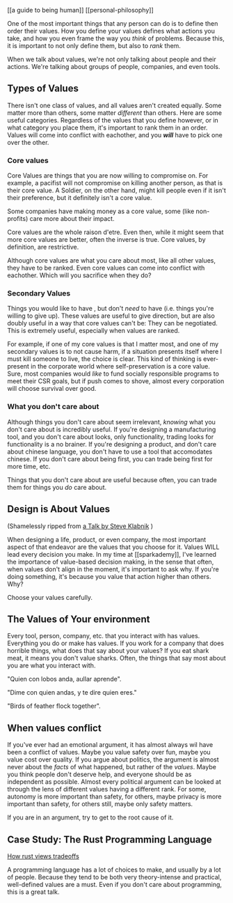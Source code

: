 [[a guide to being human]] [[personal-philosophy]]

One of the most important things that any person can do is to define then order their values. How you define your values defines what actions you take, and how you even frame the way you *think* of problems. Because this, it is important to not only define them, but also to *rank* them.

When we talk about values, we're not only talking about people and their actions. We're talking about groups of people, companies, and even tools.

## Types of Values

There isn't one class of values, and all values aren't created equally. Some matter more than others, some matter *different* than others. Here are some useful categories. Regardless of the values that you define however, or in what category you place them, it's important to rank them in an order. Values will come into conflict with eachother, and you ***will*** have to pick one over the other.

### Core values

Core Values are things that you are now willing to compromise on. For example, a pacifist will not compromise on killing another person, as that is their core value. A Soldier, on the other hand, might kill people even if it isn't their preference, but it definitely isn't a core value.

Some companies have making money as a core value, some (like non-profits) care more about their impact.

Core values are the whole raison d'etre. Even then, while it might seem that more core values are better, often the inverse is true. Core values, by definition, are restrictive.

Although core values are what you care about most, like all other values, they have to be ranked. Even core values can come into conflict with eachother. Which will you sacrifice when they do?

### Secondary Values

Things you would like to have , but don't *need* to have (i.e. things you're willing to give up). These values are useful to give direction, but are also doubly useful in a way that core values can't be: They can be negotiated. This is extremely useful, especially when values are ranked.

For example, if one of my core values is that I matter most, and one of my secondary values is to not cause harm, if a situation presents itself where I must kill someone to live, the choice is clear. This kind of thinking is ever-present in the corporate world where self-preservation is a core value. Sure, most companies would *like* to fund socially responsible programs to meet their CSR goals, but if push comes to shove, almost every corporation will choose survival over good.

### What you don't care about

Although things you don't care about seem irrelevant, *knowing* what you don't care about is incredibly useful. If you're designing a manufacturing tool, and you don't care about looks, only functionality, trading looks for functionality is a no brainer. If you're designing a product, and don't care about chinese language, you don't have to use a tool that accomodates chinese. If you don't care about being first, you can trade being first for more time, etc.

Things that you don't care about are useful because often, you can trade them for things you *do* care about.

## Design is About Values

(Shamelessly ripped from [a Talk by Steve Klabnik](https://www.youtube.com/watch?v=2ajos-0OWts) )

When designing a life, product, or even company, the most important aspect of that endeavor are the values that you choose for it. Values WILL lead every decision you make. In my time at [[sparkademy]], I've learned the importance of value-based decision making, in the sense that often, when values don't align in the moment, it's important to ask why. If you're doing something, it's because you value that action higher than others. Why?

Choose your values carefully.

## The Values of Your environment

Every tool, person, company, etc. that you interact with has values. Everything you do or make has values.
If you work for a company that does horrible things, what does that say about your values? If you eat shark meat, it means you don't value sharks. Often, the things that say most about you are what you interact with.

"Quien con lobos anda, aullar aprende".

"Dime con quien andas, y te dire quien eres."

"Birds of feather flock together".

## When values conflict

If you've ever had an emotional argument, it has almost always wil have been a conflict of values. Maybe you value safety over fun, maybe you value cost over quality. If you argue about politics, the argument is almost never about the *facts* of what happened, but rather of the *values*. Maybe you think people don't deserve help, and everyone should be as independent as possible. Almost every political argument can be looked at through the lens of different values having a different rank. For some, autonomy is more important than safety, for others, maybe privacy is more important than safety, for others still, maybe only safety matters.

If you are in an argument, try to get to the root cause of it.

## Case Study: The Rust Programming Language

[How rust views tradeoffs](https://www.youtube.com/watch?v=2ajos-0OWts)

A programming language has a lot of choices to make, and usually by a lot of people. Because they tend to be both very theory-intense and practical, well-defined values are a must. Even if you don't care about programming, this is a great talk.
